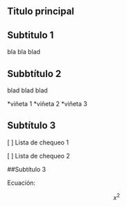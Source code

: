## Titulo principal

## Subtitulo 1

bla bla blad

## Subbtítulo 2

blad blad blad

*viñeta 1 
*viñeta 2
*viñeta 3

## Subtítulo 3

[ ] Lista de chequeo 1

[ ] Lista de chequeo 2

##Subtítulo 3

Ecuación:

$$x^2$$
